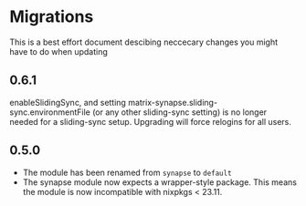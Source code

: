 # Migrations

This is a best effort document descibing neccecary changes you might have to do when updating

## 0.6.1

enableSlidingSync, and setting matrix-synapse.sliding-sync.environmentFile (or any other sliding-sync setting)
is no longer needed for a sliding-sync setup. Upgrading will force relogins for all users.

## 0.5.0

* The module has been renamed from `synapse` to `default`
* The synapse module now expects a wrapper-style package. This means the module is now incompatible with nixpkgs < 23.11.


